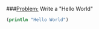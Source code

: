 ###[Problem:](https://www.hackerrank.com/challenges/fp-hello-world)
Write a "Hello World"

```clojure
(println "Hello World")
```
